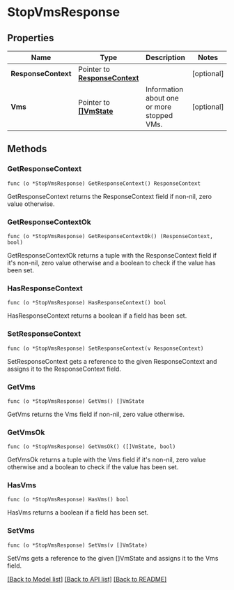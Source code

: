 # StopVmsResponse

## Properties

Name | Type | Description | Notes
------------ | ------------- | ------------- | -------------
**ResponseContext** | Pointer to [**ResponseContext**](ResponseContext.md) |  | [optional] 
**Vms** | Pointer to [**[]VmState**](VmState.md) | Information about one or more stopped VMs. | [optional] 

## Methods

### GetResponseContext

`func (o *StopVmsResponse) GetResponseContext() ResponseContext`

GetResponseContext returns the ResponseContext field if non-nil, zero value otherwise.

### GetResponseContextOk

`func (o *StopVmsResponse) GetResponseContextOk() (ResponseContext, bool)`

GetResponseContextOk returns a tuple with the ResponseContext field if it's non-nil, zero value otherwise
and a boolean to check if the value has been set.

### HasResponseContext

`func (o *StopVmsResponse) HasResponseContext() bool`

HasResponseContext returns a boolean if a field has been set.

### SetResponseContext

`func (o *StopVmsResponse) SetResponseContext(v ResponseContext)`

SetResponseContext gets a reference to the given ResponseContext and assigns it to the ResponseContext field.

### GetVms

`func (o *StopVmsResponse) GetVms() []VmState`

GetVms returns the Vms field if non-nil, zero value otherwise.

### GetVmsOk

`func (o *StopVmsResponse) GetVmsOk() ([]VmState, bool)`

GetVmsOk returns a tuple with the Vms field if it's non-nil, zero value otherwise
and a boolean to check if the value has been set.

### HasVms

`func (o *StopVmsResponse) HasVms() bool`

HasVms returns a boolean if a field has been set.

### SetVms

`func (o *StopVmsResponse) SetVms(v []VmState)`

SetVms gets a reference to the given []VmState and assigns it to the Vms field.


[[Back to Model list]](../README.md#documentation-for-models) [[Back to API list]](../README.md#documentation-for-api-endpoints) [[Back to README]](../README.md)


